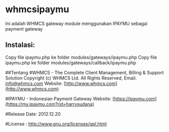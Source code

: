 whmcsipaymu
===========
Ini adalah WHMCS gateway module menggunakan IPAYMU sebagai payment gateway

## Instalasi:
Copy file ipaymu.php ke folder modules/gateways/ipaymu.php
Copy file ipaymu.php ke folder modules/gateways/callback/ipaymu.php

##Tentang
#WHMCS - The Complete Client Management, Billing & Support Solution
Copyright (c) WHMCS Ltd. All Rights Reserved,
Email: info@whmcs.com
Website: [http://www.whmcs.com](http://www.whmcs.com)

#IPAYMU - Indonesian Payment Gateway
Website: [https://ipaymu.com](https://my.ipaymu.com?rid=harrysudana)

#Release Date: 2012.12.20

#License : http://www.gnu.org/licenses/gpl.html